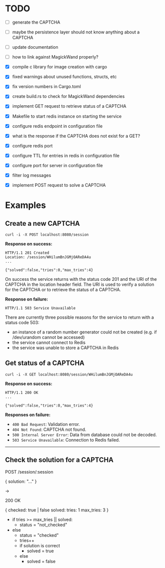 # TODO

- [ ] generate the CAPTCHA
- [ ] maybe the persistence layer should not know anything about a CAPTCHA
- [ ] update documentation
- [ ] how to link against MagickWand properly?
- [x] compile c library for image creation with cargo

- [x] fixed warnings about unused functions, structs, etc
- [x] fix version numbers in Cargo.toml
- [x] create build.rs to check for MagickWand dependencies
- [x] implement GET request to retrieve status of a CAPTCHA
- [x] Makefile to start redis instance on starting the service
- [x] configure redis endpoint in configuration file
- [x] what is the response if the CAPTCHA does not exist for a GET?
- [x] configure redis port
- [x] configure TTL for entries in redis in configuration file
- [x] configure port for server in configuration file
- [x] filter log messages
- [x] implement POST request to solve a CAPTCHA

# Examples

## Create a new CAPTCHA

```
curl -i -X POST localhost:8080/session
```

**Response on success:**

```
HTTP/1.1 201 Created
Location: /session/WHilumBnJGMjOAReDA4u
...

{"solved":false,"tries":0,"max_tries":4}
```

On success the service returns with the status code 201 and the URI of the CAPTCHA in the location header field. The URI is used to verify a solution for the CAPTCHA or to retrieve the status of a CAPTCHA.

**Response on failure:**

```
HTTP/1.1 503 Service Unavailable
```

There are currently three possible reasons for the service to return with a status code 503:

* an instance of a random number generator could not be created (e.g. if /dev/urandom cannot be accessed)
* the service cannot connect to Redis
* the service was unable to store a CAPTCHA in Redis

## Get status of a CAPTCHA

```
curl -i -X GET localhost:8080/session/WHilumBnJGMjOAReDA4u
```

**Response on success:**

```
HTTP/1.1 200 OK
...

{"solved":false,"tries":0,"max_tries":4}
```

**Responses on failure:**

* `400 Bad Request`: Validation error.
* `404 Not Found`: CAPTCHA not found.
* `500 Internal Server Error`: Data from database could not be decoded.
* `503 Service Unavailable`: Connection to Redis failed.

--------------------------------------------------------------------------------

## Check the solution for a CAPTCHA

POST /session/:session

{
  solution: "..."
}

->

200 OK

{
  checked: true | false
  solved:
  tries: 1
  max_tries: 3
}

- if tries >= max_tries || solved:
  - status = "not_checked"
- else
  - status = "checked"
  - tries++
  - if solution is correct
    - solved = true
  - else
    - solved = false
